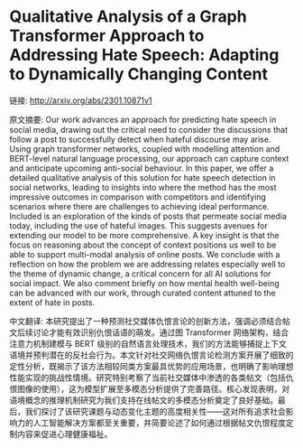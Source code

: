 # Qualitative Analysis of a Graph Transformer Approach to Addressing Hate Speech: Adapting to Dynamically Changing Content

链接: http://arxiv.org/abs/2301.10871v1

原文摘要:
Our work advances an approach for predicting hate speech in social media,
drawing out the critical need to consider the discussions that follow a post to
successfully detect when hateful discourse may arise. Using graph transformer
networks, coupled with modelling attention and BERT-level natural language
processing, our approach can capture context and anticipate upcoming
anti-social behaviour. In this paper, we offer a detailed qualitative analysis
of this solution for hate speech detection in social networks, leading to
insights into where the method has the most impressive outcomes in comparison
with competitors and identifying scenarios where there are challenges to
achieving ideal performance. Included is an exploration of the kinds of posts
that permeate social media today, including the use of hateful images. This
suggests avenues for extending our model to be more comprehensive. A key
insight is that the focus on reasoning about the concept of context positions
us well to be able to support multi-modal analysis of online posts. We conclude
with a reflection on how the problem we are addressing relates especially well
to the theme of dynamic change, a critical concern for all AI solutions for
social impact. We also comment briefly on how mental health well-being can be
advanced with our work, through curated content attuned to the extent of hate
in posts.

中文翻译:
本研究提出了一种预测社交媒体仇恨言论的创新方法，强调必须结合帖文后续讨论才能有效识别仇恨话语的萌发。通过图 Transformer 网络架构，结合注意力机制建模与 BERT 级别的自然语言处理技术，我们的方法能够捕捉上下文语境并预判潜在的反社会行为。本文针对社交网络仇恨言论检测方案开展了细致的定性分析，既揭示了该方法相较同类方案最具优势的应用场景，也明确了影响理想性能实现的挑战性情境。研究特别考察了当前社交媒体中渗透的各类帖文（包括仇恨图像的使用），这为模型扩展至多模态分析提供了完善路径。核心发现表明，对语境概念的推理机制研究为我们支持在线帖文的多模态分析奠定了良好基础。最后，我们探讨了该研究课题与动态变化主题的高度相关性——这对所有追求社会影响力的人工智能解决方案都至关重要，并简要论述了如何通过根据帖文仇恨程度定制内容来促进心理健康福祉。
